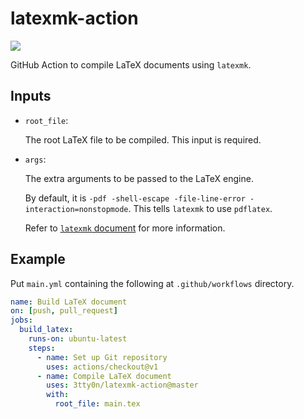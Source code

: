 # latexmk-action

![](https://github.com/3tty0n/latexmk-action/workflows/Testing%20Github%20Action/badge.svg)

GitHub Action to compile LaTeX documents using `latexmk`.

## Inputs

* `root_file`:

    The root LaTeX file to be compiled. This input is required.

* `args`:

    The extra arguments to be passed to the LaTeX engine.

    By default, it is `-pdf -shell-escape -file-line-error -interaction=nonstopmode`.
    This tells `latexmk` to use `pdflatex`.

    Refer to [`latexmk` document](http://texdoc.net/texmf-dist/doc/support/latexmk/latexmk.pdf) for more information.

## Example

Put `main.yml` containing the following at `.github/workflows` directory.

```yml
name: Build LaTeX document
on: [push, pull_request]
jobs:
  build_latex:
    runs-on: ubuntu-latest
    steps:
      - name: Set up Git repository
        uses: actions/checkout@v1
      - name: Compile LaTeX document
        uses: 3tty0n/latexmk-action@master
        with:
          root_file: main.tex
```
